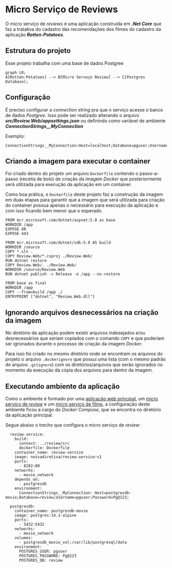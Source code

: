 # Micro Serviço de Reviews

O micro serviço de *reviews* é uma aplicação construída em ***.Net Core*** que faz a tratativa do cadastro das recomendações dos filmes do cadastro da aplicação ***Rotten-Potatoes***.

## Estrutura do projeto

Esse projeto trabalha com uma base de dados Postgree
```mermaid
graph LR;
A[Rotten-Potatoes] --> B[Micro Servoço Review] --> C[Postgres Database];
```

## Configuração

É preciso configurar a *connection string* pra que o serviço acesse o banco de dados *Postgree*. Isso pode ser realizado alterando o arquivo ***src/Review.Web/appsettings.json*** ou definindo como variável de ambiente ***ConnectionStrings__MyConnection***

Exemplo:

    ConnectionStrings__MyConnection:Host=localhost;Database=pguser;Username=pguser;Password=Pg@123;

## Criando a imagem para executar o container

Foi criado dentro do projeto um arquivo  `Dockerfile`  contendo o passo-a-passo (receita de bolo) de criação da imagem  _Docker_  que posteriormente será utilizada para execução da aplicação em um container.

Como boa prática, o  `Dockerfile`  deste projeto faz a construção da imagem em duas etapas para garantir que a imagem que será utilizada para criação do container possua apenas o necessário para execução da aplicação e com isso ficando bem menor que o esperado. 

    FROM mcr.microsoft.com/dotnet/aspnet:5.0 as base
    WORKDIR /app
    EXPOSE 80
    EXPOSE 443
    
    FROM mcr.microsoft.com/dotnet/sdk:5.0 AS build
    WORKDIR /source
    COPY *.sln .
    COPY Review.Web/*.csproj ./Review.Web/
    RUN dotnet restore
    COPY Review.Web/. ./Review.Web/
    WORKDIR /source/Review.Web
    RUN dotnet publish -c Release -o /app --no-restore
    
    FROM base as final
    WORKDIR /app
    COPY --from=build /app ./
    ENTRYPOINT ["dotnet", "Review.Web.dll"]

## Ignorando arquivos desnecessários na criação da imagem

No diretório da aplicação podem existir arquivos indesejados e/ou desnecessários que seriam copiados com o comando  `COPY`  e que poderiam ser ignorados durante o processo de criação da imagem  _Docker_.

Para isso foi criado no mesmo diretório onde se encontram os arquivos do projeto o arquivo  `.dockerignore`  que possui uma lista (com o mesmo padrão do arquivo  `.gitignore`) com os diretórios/arquivos que serão ignorados no momento da execução da cópia dos arquivos para dentro da imagem.

## Executando ambiente da aplicação

Como o ambiente é formado por uma [aplicação web principal](https://github.com/nossadiretiva/rotten-potatoes-ms), um [micro serviço de *review*](https://github.com/nossadiretiva/review) e um [micro serviço de filme](https://github.com/nossadiretiva/movie), a configuração deste ambiente ficou a cargo do *Docker Compose*, que se encontra no diretório da aplicação principal.

Segue abaixo o trecho que configura o micro serviço de *review*:

      review-service:
        build:
          context: ../review/src
          dockerfile: Dockerfile
        container_name: review-service
        image: nossadiretiva/review-service:v1
        ports:
          - 8282:80
        networks:
          - movie_network
        depends_on:
          - postgresdb
        environment:
          ConnectionStrings__MyConnection: Host=postgresdb-movie;Database=review;Username=pguser;Password=Pg@123;
    
      postgresdb:
        container_name: postgresdb-movie
        image: postgres:14.1-alpine
        ports: 
          - 5432:5432
        networks:
          - movie_network
        volumes:
          - postgresdb_movie_vol:/var/lib/postgresql/data
        environment:
          POSTGRES_USER: pguser
          POSTGRES_PASSWORD: Pg@123
          POSTGRES_DB: review
